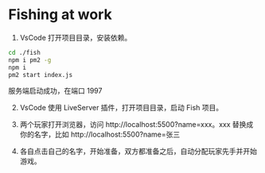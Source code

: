 # Fishing at work

1. VsCode 打开项目目录，安装依赖。

```bash
cd ./fish
npm i pm2 -g
npm i
pm2 start index.js
```

服务端启动成功，在端口 1997

2. VsCode 使用 LiveServer 插件，打开项目目录，启动 Fish 项目。

3. 两个玩家打开浏览器，访问 http://localhost:5500?name=xxx。xxx 替换成你的名字，比如 http://localhost:5500?name=张三

4. 各自点击自己的名字，开始准备，双方都准备之后，自动分配玩家先手并开始游戏。
